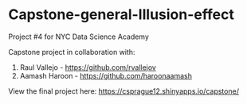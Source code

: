 # Capstone-general-Illusion-effect
Project #4 for NYC Data Science Academy

Capstone project in collaboration with: 

1. Raul Vallejo - https://github.com/rvallejov
2. Aamash Haroon - https://github.com/haroonaamash

View the final project here: https://csprague12.shinyapps.io/capstone/
